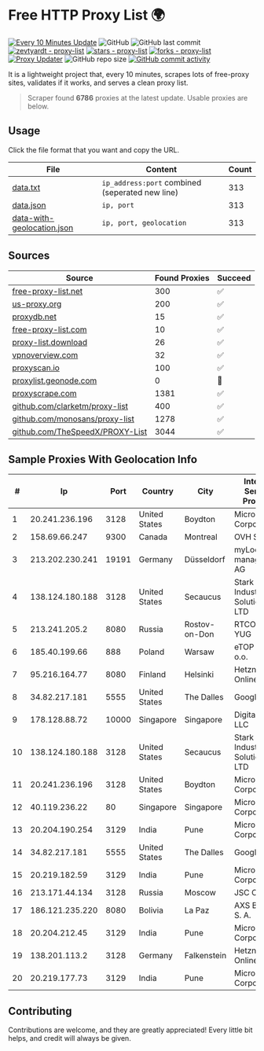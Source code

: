 
# Free HTTP Proxy List 🌍

[![Every 10 Minutes Update](https://github.com/mertguvencli/http-proxy-list/actions/workflows/main.yml/badge.svg?branch=main)](https://github.com/mertguvencli/http-proxy-list/actions/workflows/main.yml)
![GitHub](https://img.shields.io/github/license/mertguvencli/http-proxy-list)
![GitHub last commit](https://img.shields.io/github/last-commit/mertguvencli/http-proxy-list)
[![zevtyardt - proxy-list](https://img.shields.io/static/v1?label=zevtyardt&message=proxy-list&color=blue&logo=github)](https://github.com/zevtyardt/proxy-list "Go to GitHub repo")
[![stars - proxy-list](https://img.shields.io/github/stars/zevtyardt/proxy-list?style=social)](https://github.com/zevtyardt/proxy-list)
[![forks - proxy-list](https://img.shields.io/github/forks/zevtyardt/proxy-list?style=social)](https://github.com/zevtyardt/proxy-list)
[![Proxy Updater](https://github.com/zevtyardt/proxy-list/workflows/Proxy%20Updater/badge.svg)](https://github.com/zevtyardt/proxy-list/actions?query=workflow:"Proxy+Updater")
![GitHub repo size](https://img.shields.io/github/repo-size/zevtyardt/proxy-list)
[![GitHub commit activity](https://img.shields.io/github/commit-activity/m/zevtyardt/proxy-list?logo=commits)](https://github.com/zevtyardt/proxy-list/commits/main)

It is a lightweight project that, every 10 minutes, scrapes lots of free-proxy sites, validates if it works, and serves a clean proxy list.

> Scraper found **6786** proxies at the latest update. Usable proxies are below.

## Usage

Click the file format that you want and copy the URL.

|File|Content|Count|
|----|-------|-----|
|[data.txt](https://raw.githubusercontent.com/mertguvencli/http-proxy-list/main/proxy-list/data.txt)|`ip_address:port` combined (seperated new line)|313|
|[data.json](https://raw.githubusercontent.com/mertguvencli/http-proxy-list/main/proxy-list/data.json)|`ip, port`|313|
|[data-with-geolocation.json](https://raw.githubusercontent.com/mertguvencli/http-proxy-list/main/proxy-list/data-with-geolocation.json)|`ip, port, geolocation`|313|

## Sources

|Source|Found Proxies|Succeed|
|------|-------------|-------|
|[free-proxy-list.net](https://free-proxy-list.net)|300|✅|
|[us-proxy.org](https://www.us-proxy.org)|200|✅|
|[proxydb.net](http://proxydb.net)|15|✅|
|[free-proxy-list.com](https://free-proxy-list.com/?page=&port=&type%5B%5D=http&type%5B%5D=https&up_time=0&search=Search)|10|✅|
|[proxy-list.download](https://www.proxy-list.download/HTTP)|26|✅|
|[vpnoverview.com](https://vpnoverview.com/privacy/anonymous-browsing/free-proxy-servers)|32|✅|
|[proxyscan.io](https://www.proxyscan.io)|100|✅|
|[proxylist.geonode.com](https://proxylist.geonode.com/api/proxy-list?limit=300&page=1&sort_by=lastChecked&sort_type=desc&protocols=http,https)|0|🚫|
|[proxyscrape.com](https://api.proxyscrape.com/v2/?request=displayproxies&protocol=http&timeout=10000&country=all&ssl=all&anonymity=all)|1381|✅|
|[github.com/clarketm/proxy-list](https://raw.githubusercontent.com/clarketm/proxy-list/master/proxy-list-raw.txt)|400|✅|
|[github.com/monosans/proxy-list](https://raw.githubusercontent.com/monosans/proxy-list/main/proxies/http.txt)|1278|✅|
|[github.com/TheSpeedX/PROXY-List](https://raw.githubusercontent.com/TheSpeedX/PROXY-List/master/http.txt)|3044|✅|


## Sample Proxies With Geolocation Info

|#|Ip|Port|Country|City|Internet Service Provider|
|-|--|----|-------|----|-------------------------|
|1|20.241.236.196|3128|United States|Boydton|Microsoft Corporation|
|2|158.69.66.247|9300|Canada|Montreal|OVH SAS|
|3|213.202.230.241|19191|Germany|Düsseldorf|myLoc managed IT AG|
|4|138.124.180.188|3128|United States|Secaucus|Stark Industries Solutions LTD|
|5|213.241.205.2|8080|Russia|Rostov-on-Don|RTCOMM-YUG|
|6|185.40.199.66|888|Poland|Warsaw|eTOP sp. z o.o.|
|7|95.216.164.77|8080|Finland|Helsinki|Hetzner Online GmbH|
|8|34.82.217.181|5555|United States|The Dalles|Google LLC|
|9|178.128.88.72|10000|Singapore|Singapore|DigitalOcean, LLC|
|10|138.124.180.188|3128|United States|Secaucus|Stark Industries Solutions LTD|
|11|20.241.236.196|3128|United States|Boydton|Microsoft Corporation|
|12|40.119.236.22|80|Singapore|Singapore|Microsoft Corporation|
|13|20.204.190.254|3129|India|Pune|Microsoft Corporation|
|14|34.82.217.181|5555|United States|The Dalles|Google LLC|
|15|20.219.182.59|3129|India|Pune|Microsoft Corporation|
|16|213.171.44.134|3128|Russia|Moscow|JSC Comcor|
|17|186.121.235.220|8080|Bolivia|La Paz|AXS Bolivia S. A.|
|18|20.204.212.45|3129|India|Pune|Microsoft Corporation|
|19|138.201.113.2|3128|Germany|Falkenstein|Hetzner Online GmbH|
|20|20.219.177.73|3129|India|Pune|Microsoft Corporation|



## Contributing

Contributions are welcome, and they are greatly appreciated! Every
little bit helps, and credit will always be given.

